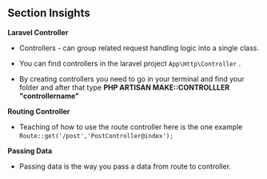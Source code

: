 ## Section Insights

**Laravel Controller**

- Controllers - can group related request handling logic into a single class.
 
- You can find controllers in the laravel project `App\Http\Controller` .

- By creating controllers you need to go in your terminal and find your folder and after that type **PHP ARTISAN MAKE::CONTROLLLER "controllername"**

**Routing Controller**

- Teaching of how to use the route controller here is the one example `Route::get('/post','PostController@index');`

**Passing Data**

- Passing data is the way you pass a data from route to controller.

